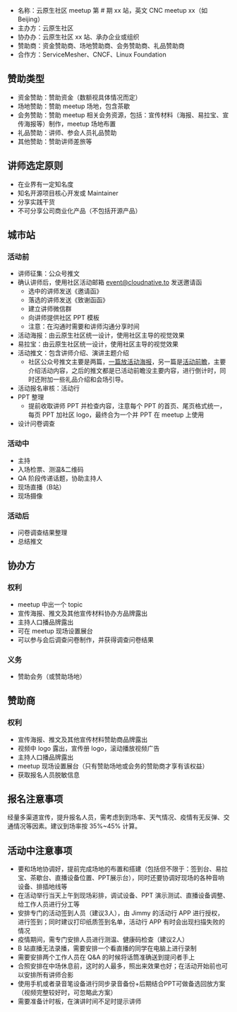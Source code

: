 - 名称：云原生社区 meetup 第 # 期 xx 站，英文 CNC meetup xx（如 Beijing）
- 主办方：云原生社区
- 协办办：云原生社区 xx 站、承办企业或组织
- 赞助商：资金赞助商、场地赞助商、会务赞助商、礼品赞助商
- 合作方：ServiceMesher、CNCF、Linux Foundation

## 赞助类型

- 资金赞助：赞助资金（数额视具体情况而定）
- 场地赞助：赞助 meetup 场地，包含茶歇
- 会务赞助：赞助 meetup 相关会务资源，包括：宣传材料（海报、易拉宝、宣传海报等）制作，meetup 场地布置
- 礼品赞助：讲师、参会人员礼品赞助
- 其他赞助：赞助讲师差旅等

## 讲师选定原则

- 在业界有一定知名度
- 知名开源项目核心开发或 Maintainer
- 分享实践干货
- 不可分享公司商业化产品（不包括开源产品）

## 城市站

### 活动前

- 讲师征集：公众号推文
- 确认讲师后，使用社区活动邮箱 [event@cloudnative.to](event@cloudnative.to) 发送邀请函
  - 选中的讲师发送《邀请函》
  - 落选的讲师发送《致谢函函》
  - 建立讲师微信群
  - 向讲师提供社区 PPT 模板
  - 注意：在沟通时需要和讲师沟通分享时间
- 活动海报：由云原生社区统一设计，使用社区主导的视觉效果
- 易拉宝：由云原生社区统一设计，使用社区主导的视觉效果
- 活动推文：包含讲师介绍、演讲主题介绍
  - 社区公众号推文主要是两篇，[一篇放活动海报](https://mp.weixin.qq.com/s/I2z3i1VKMShVhOyU4XIxlg)，另一篇是[活动前瞻](https://mp.weixin.qq.com/s/DjKGjIQto-Orakcg3LS2Sg)，主要介绍活动内容，之后的推文都是已活动前瞻没主要内容，进行倒计时，同时还附加一些礼品介绍和会场引导。
- 活动报名审核：活动行
- PPT 整理
  - 提前收取讲师 PPT 并检查内容，注意每个 PPT 的首页、尾页格式统一，每页 PPT 加社区 logo，最终合为一个并 PPT 在 meetup 上使用
- 设计问卷调查

### 活动中

- 主持
- 入场检票、测温&二维码
- QA 阶段传递话题，协助主持人
- 现场直播（B站）
- 现场摄像

### 活动后

- 问卷调查结果整理
- 总结推文

## 协办方

### 权利

- meetup 中出一个 topic
- 宣传海报、推文及其他宣传材料协办方品牌露出
- 主持人口播品牌露出
- 可在 meetup 现场设置展台
- 可以参与会后调查问卷制作，并获得调查问卷结果

### 义务

- 赞助会务（或赞助场地）

## 赞助商

### 权利

- 宣传海报、推文及其他宣传材料赞助商品牌露出
- 视频中 logo 露出，宣传册 logo，滚动播放视频广告
- 主持人口播品牌露出
- meetup 现场设置展台（只有赞助场地或会务的赞助商才享有该权益）
- 获取报名人员脱敏信息

## 报名注意事项

经量多渠道宣传，提升报名人员，需考虑到到场率、天气情况、疫情有无反弹、交通情况等因素。建议到场率按 35%~45% 计算。

## 活动中注意事项

- 要和场地协调好，提前完成场地的布置和搭建（包括但不限于：签到台、易拉宝、茶歇台、直播设备位置、PPT展示台），同时还要协调好现场的各种音响设备、排插地线等
- 在活动举行当天上午到现场彩排，调试设备、PPT 演示测试、直播设备调整、给工作人员进行分工等
- 安排专门的活动签到人员（建议3人），由 Jimmy 的活动行 APP 进行授权，进行签到；同时建议打印纸质签到名单，活动行 APP 有时会出现扫描失败的情况
- 疫情期间，需专门安排人员进行测温、健康码检查（建议2人）
- B 站直播无法录播，需要安排一个看直播的同学在电脑上进行录制
- 需要安排两个工作人员在 Q&A 的时候将话筒准确送到提问者手上
- 合照安排在中场休息前，这时的人最多，照出来效果也好；在活动开始前也可以安排所有讲师合影
- 使用手机或者录音笔设备进行同步录音备份+后期结合PPT可做备选回放方案（视频完整较好时，可忽略此方案）
- 需要准备计时板，在演讲时间不足时提示讲师